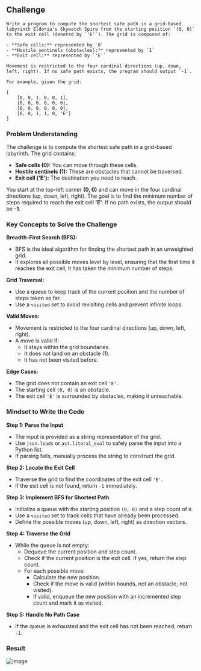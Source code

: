 ## Challenge
```
Write a program to compute the shortest safe path in a grid-based labyrinth Eldoria's Skywatch Spire from the starting position `(0, 0)` to the exit cell (denoted by `'E'`). The grid is composed of:

- **Safe cells:** represented by `0`
- **Hostile sentinels (obstacles):** represented by `1`
- **Exit cell:** represented by `'E'`

Movement is restricted to the four cardinal directions (up, down, left, right). If no safe path exists, the program should output `-1`.

For example, given the grid:

[
    [0, 0, 1, 0, 0, 1],
    [0, 0, 0, 0, 0, 0],
    [0, 0, 0, 0, 0, 0],
    [0, 0, 1, 1, 0, 'E']
]
```
### Problem Understanding
The challenge is to compute the shortest safe path in a grid-based labyrinth. The grid contains:
* **Safe cells (0):** You can move through these cells.
* **Hostile sentinels (1):** These are obstacles that cannot be traversed.
* **Exit cell ('E'):** The destination you need to reach.

You start at the top-left corner **(0, 0)** and can move in the four cardinal directions (up, down, left, right). The goal is to find the minimum number of steps required to reach the exit cell **'E'**. If no path exists, the output should be **-1**.

### Key Concepts to Solve the Challenge

**Breadth-First Search (BFS):**
* BFS is the ideal algorithm for finding the shortest path in an unweighted grid.
* It explores all possible moves level by level, ensuring that the first time it reaches the exit cell, it has taken the minimum number of steps.

**Grid Traversal:**
* Use a queue to keep track of the current position and the number of steps taken so far.
* Use a `visited` set to avoid revisiting cells and prevent infinite loops.

**Valid Moves:**
* Movement is restricted to the four cardinal directions (up, down, left, right).
* A move is valid if:
    * It stays within the grid boundaries.
    * It does not land on an obstacle (1).
    * It has not been visited before.

**Edge Cases:**
* The grid does not contain an exit cell `'E'`.
* The starting cell `(0, 0)` is an obstacle.
* The exit cell `'E'` is surrounded by obstacles, making it unreachable.

### Mindset to Write the Code

**Step 1: Parse the Input**
* The input is provided as a string representation of the grid.
* Use `json.loads` or `ast.literal_eval` to safely parse the input into a Python list.
* If parsing fails, manually process the string to construct the grid.

**Step 2: Locate the Exit Cell**
* Traverse the grid to find the coordinates of the exit cell `'E'`.
* If the exit cell is not found, return `-1` immediately.

**Step 3: Implement BFS for Shortest Path**
* Initialize a queue with the starting position `(0, 0)` and a step count of `0`.
* Use a `visited` set to track cells that have already been processed.
* Define the possible moves (up, down, left, right) as direction vectors.

**Step 4: Traverse the Grid**
* While the queue is not empty:
    * Dequeue the current position and step count.
    * Check if the current position is the exit cell. If yes, return the step count.
    * For each possible move:
        * Calculate the new position.
        * Check if the move is valid (within bounds, not an obstacle, not visited).
        * If valid, enqueue the new position with an incremented step count and mark it as visited.

**Step 5: Handle No Path Case**
* If the queue is exhausted and the exit cell has not been reached, return `-1`.

### Result
![image](https://github.com/user-attachments/assets/2d0a4082-bfdc-4d60-8ff6-6f0fe9bfcabc)

